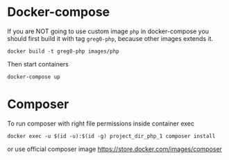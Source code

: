 Docker-compose
==============

If you are NOT going to use custom image `php` in docker-compose you should first build it with tag `greg0-php`, because other images extends it.

```
docker build -t greg0-php images/php
```

Then start containers

```
docker-compose up
```

Composer
========

To run composer with right file permissions inside container exec

```
docker exec -u $(id -u):$(id -g) project_dir_php_1 composer install
```

or use official composer image https://store.docker.com/images/composer